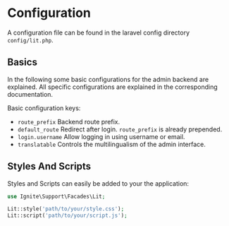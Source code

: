 # Configuration

A configuration file can be found in the laravel config directory
`config/lit.php`.

## Basics

In the following some basic configurations for the admin backend are explained.
All specific configurations are explained in the corresponding documentation.

Basic configuration keys:

-   `route_prefix` Backend route prefix.
-   `default_route` Redirect after login. `route_prefix` is already prepended.
-   `login.username` Allow logging in using username or email.
-   `translatable` Controls the multilingualism of the admin interface.

## Styles And Scripts

Styles and Scripts can easily be added to your the application:

```php
use Ignite\Support\Facades\Lit;

Lit::style('path/to/your/style.css');
Lit::script('path/to/your/script.js');
```
